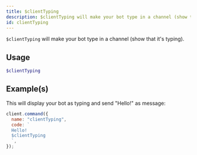```yaml
---
title: $clientTyping
description: $clientTyping will make your bot type in a channel (show that it's typing).
id: clientTyping
---
```


`$clientTyping` will make your bot type in a channel (show that it's typing).

## Usage

```php
$clientTyping
```

## Example(s)

This will display your bot as typing and send "Hello!" as message:

```javascript
client.command({
  name: "clientTyping",
  code: `
  Hello!
  $clientTyping
  `,
});
```
